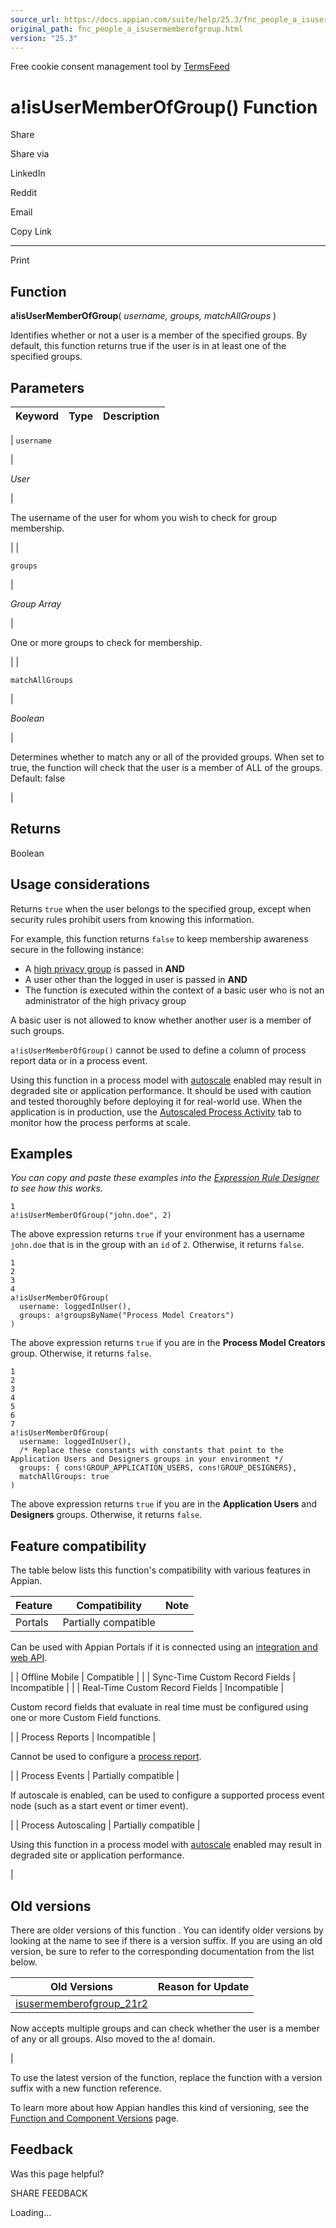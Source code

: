 ```yaml
---
source_url: https://docs.appian.com/suite/help/25.3/fnc_people_a_isusermemberofgroup.html
original_path: fnc_people_a_isusermemberofgroup.html
version: "25.3"
---
```


Free cookie consent management tool by [TermsFeed](https://www.termsfeed.com/)

# a!isUserMemberOfGroup() Function

Share

Share via

LinkedIn

Reddit

Email

Copy Link

* * *

Print

## Function

**a!isUserMemberOfGroup**( _username, groups, matchAllGroups_ )

Identifies whether or not a user is a member of the specified groups. By default, this function returns true if the user is in at least one of the specified groups.

## Parameters

| Keyword | Type | Description |
| --- | --- | --- |
|
`username`

 |

_User_

 |

The username of the user for whom you wish to check for group membership.

 |
|

`groups`

 |

_Group Array_

 |

One or more groups to check for membership.

 |
|

`matchAllGroups`

 |

_Boolean_

 |

Determines whether to match any or all of the provided groups. When set to true, the function will check that the user is a member of ALL of the groups. Default: false

 |

## Returns

Boolean

## Usage considerations

Returns `true` when the user belongs to the specified group, except when security rules prohibit users from knowing this information.

For example, this function returns `false` to keep membership awareness secure in the following instance:

-   A [high privacy group](Configuring_Security_for_Groups.html#group-privacy-policy) is passed in **AND**
-   A user other than the logged in user is passed in **AND**
-   The function is executed within the context of a basic user who is not an administrator of the high privacy group

A basic user is not allowed to know whether another user is a member of such groups.

`a!isUserMemberOfGroup()` cannot be used to define a column of process report data or in a process event.

Using this function in a process model with [autoscale](autoscale-processes.html) enabled may result in degraded site or application performance. It should be used with caution and tested thoroughly before deploying it for real-world use. When the application is in production, use the [Autoscaled Process Activity](monitoring-autoscaled-processes.html) tab to monitor how the process performs at scale.

## Examples

_You can copy and paste these examples into the [Expression Rule Designer](Expression_Rules.html) to see how this works._

```
1
a!isUserMemberOfGroup("john.doe", 2)
```

The above expression returns `true` if your environment has a username `john.doe` that is in the group with an `id` of `2`. Otherwise, it returns `false`.

```
1
2
3
4
a!isUserMemberOfGroup(
  username: loggedInUser(),
  groups: a!groupsByName("Process Model Creators")
)
```

The above expression returns `true` if you are in the **Process Model Creators** group. Otherwise, it returns `false`.

```
1
2
3
4
5
6
7
a!isUserMemberOfGroup(
  username: loggedInUser(),
  /* Replace these constants with constants that point to the Application Users and Designers groups in your environment */
  groups: { cons!GROUP_APPLICATION_USERS, cons!GROUP_DESIGNERS},
  matchAllGroups: true
)

```

The above expression returns `true` if you are in the **Application Users** and **Designers** groups. Otherwise, it returns `false`.

## Feature compatibility

The table below lists this function's compatibility with various features in Appian.

| Feature | Compatibility | Note |
| --- | --- | --- |
| Portals | Partially compatible |
Can be used with Appian Portals if it is connected using an [integration and web API](portals-design.html#using-partially-compatible-functions-and-objects-in-a-portal).

 |
| Offline Mobile | Compatible |  |
| Sync-Time Custom Record Fields | Incompatible |  |
| Real-Time Custom Record Fields | Incompatible |

Custom record fields that evaluate in real time must be configured using one or more Custom Field functions.

 |
| Process Reports | Incompatible |

Cannot be used to configure a [process report](Process_Reports.html).

 |
| Process Events | Partially compatible |

If autoscale is enabled, can be used to configure a supported process event node (such as a start event or timer event).

 |
| Process Autoscaling | Partially compatible |

Using this function in a process model with [autoscale](autoscale-processes.html) enabled may result in degraded site or application performance.

 |

## Old versions

There are older versions of this function . You can identify older versions by looking at the name to see if there is a version suffix. If you are using an old version, be sure to refer to the corresponding documentation from the list below.

| Old Versions | Reason for Update |
| --- | --- |
| [isusermemberofgroup\_21r2](/suite/help/25.3/fnc_people_isusermemberofgroup_21r2.html) |
Now accepts multiple groups and can check whether the user is a member of any or all groups. Also moved to the a! domain.

 |

To use the latest version of the function, replace the function with a version suffix with a new function reference.

To learn more about how Appian handles this kind of versioning, see the [Function and Component Versions](/suite/help/25.3/function_versions.html) page.

## Feedback

Was this page helpful?

SHARE FEEDBACK

Loading...